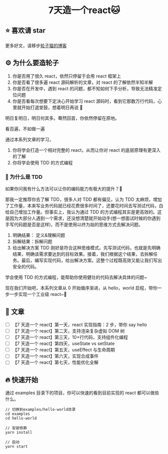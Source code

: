 <h1 align="center">7天造一个react🐱</h1>

## ⭐️ 喜欢请 star

更多好文，请移步[轮子猫的博客](https://github.com/murphywuwu/blog)

## ⚙️ 为什么要造轮子

1. 你是否用了很久 react，依然只停留于会用 react 框架上
2. 你是否看了很多遍 react 源码解析的文章，对 react 的了解依然半知半解
3. 你是否在开发中，遇到 react 的问题，都不知如何下手分析，导致无法精准定位问题
4. 你是否看每次想要下定决心开始学习 react 源码时，看到它那数万行代码，心里就开始打退堂鼓，想着明日再说 🙊

明日复明日，明日何其多。蓦然回首，你依然停留在原地。

看百遍，不如做一遍

通过本系列文章的学习，

1. 你将学会打造一个相对完整的 react，从而让你对 react 的底层原理有更深入的了解
2. 你将学会使用 TDD 的方式编程

### 🚀 为什么是 TDD

如果你问我有什么方法可以让你的编码能力有极大的提升？🦄

那我一定推荐你去了解 TDD，很多人对 TDD 都有偏见，认为 TDD 太麻烦，增加了工作量，本来写业务代码就已经花费很多时间了，还要花时间去写测试代码，白给自己增加工作量。但事实上，我认为通过 TDD 的方式编程其实是更高效的。这是因为大部分人遇到一个需求，还没想清楚就开始动手(想一想面试时候的你遇到手写代码题是否是这样)，而不是使用以终为始的思维方式去解决问题。

1. 明确结果： 定义&理解问题
2. 拆解结果：拆解问题
3. 给出解决方案
   TDD 刚好是符合这种思维模式。先写测试代码，也就是先明确结果，明确该需求要达到的目标效果。接着，我们根据这个结果，去拆解任务。最后，编写实现代码，给出解决方案。这整个过程既高效又能让我们写出安全的代码。

学会使用 TDD 的方式编程，能帮助你使用健壮的代码去解决具体的问题~

现在我们开始吧，本系列文章从 0 开始循序渐进，从 hello，world 启程，带你一步一步实现一个工业级 react~🐯

## 📖 文章

- [ ] 【7 天造一个 react】第一天，react 实现指南：2 步，带你 say hello
- [ ] 【7 天造一个 react】第二天，支持渲染复杂虚拟 DOM 树
- [ ] 【7 天造一个 react】第三天，10+行代码，支持组件化编程
- [ ] 【7 天造一个 react】第四天，useState vs setState
- [ ] 【7 天造一个 react】第五天，useEffect 与生命周期
- [ ] 【7 天造一个 react】第六天，实现合成事件
- [ ] 【7 天造一个 react】第七天，性能优化全解

## 🔥 快速开始

通过 examples 目录下的项目，你可以快速的看到目前实现的 react 都可以做些什么。

```
// 切换到examples/hello-world目录
cd examples
cd hello-world

// 安装依赖
yarn install

// 启动
yarn start
```
